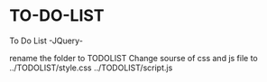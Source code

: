 # TO-DO-LIST
To Do List -JQuery-

rename the folder to TODOLIST
Change sourse of css and js file to
../TODOLIST/style.css
../TODOLIST/script.js

